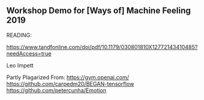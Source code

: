 

## Workshop Demo for [Ways of] Machine Feeling 2019



READING: 

https://www.tandfonline.com/doi/pdf/10.1179/030801810X12772143410485?needAccess=true 


Leo Impett

Partly Plagarized From:
https://gym.openai.com/
https://github.com/carpedm20/BEGAN-tensorflow
https://github.com/petercunha/Emotion

